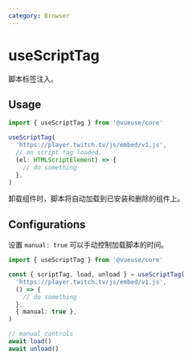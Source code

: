 ```yaml
---
category: Browser
---
```


# useScriptTag

脚本标签注入。

## Usage

```js
import { useScriptTag } from '@vueuse/core'

useScriptTag(
  'https://player.twitch.tv/js/embed/v1.js',
  // on script tag loaded.
  (el: HTMLScriptElement) => {
    // do something
  },
)
```

卸载组件时，脚本将自动加载到已安装和删除的组件上。

## Configurations

设置 `manual: true` 可以手动控制加载脚本的时间。

```ts
import { useScriptTag } from '@vueuse/core'

const { scriptTag, load, unload } = useScriptTag(
  'https://player.twitch.tv/js/embed/v1.js',
  () => {
    // do something
  },
  { manual: true },
)

// manual controls
await load()
await unload()
```
